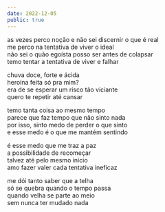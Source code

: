 ```yaml
---
date: 2022-12-05
public: true
---
```


as vezes perco noção e não sei discernir o que é real<br/>
me perco na tentativa de viver o ideal<br/>
não sei o quão egoísta posso ser antes de colapsar<br/>
temo tentar a tentativa de viver e falhar<br/>

chuva doce, forte e ácida<br/>
heroína feita só pra mim?<br/>
era de se esperar um risco tão viciante<br/>
quero te repetir até cansar<br/>

temo tanta coisa ao mesmo tempo<br/>
parece que faz tempo que não sinto nada<br/>
por isso, sinto medo de perder o que sinto<br/>
e esse medo é o que me mantém sentindo<br/>

é esse medo que me traz a paz<br/>
a possibilidade de recomeçar<br/>
talvez até pelo mesmo início<br/>
amo fazer valer cada tentativa ineficaz<br/>

me dói tanto saber que a telha<br/>
só se quebra quando o tempo passa<br/>
quando velha se parte ao meio<br/>
sem nunca ter mudado nada<br/>
